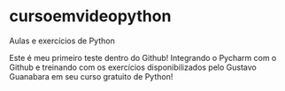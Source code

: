 # cursoemvideopython
Aulas e exercícios de Python

Este é meu primeiro teste dentro do Github! Integrando o Pycharm com o Github e treinando com os exercícios disponibilizados pelo Gustavo Guanabara em seu curso gratuito de Python!

